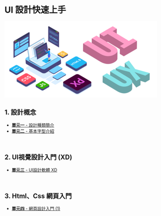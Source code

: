 
# UI 設計快速上手

<img src="Lesson002 - 基本字型介紹/img/img-ui.svg" alt="uiux">


## 1. 設計概念
* [**單元一** - 設計種類簡介](https://github.com/Barry028/Ui-Design/tree/master/Lesson001%20-%20%E8%A8%AD%E8%A8%88%E7%A8%AE%E9%A1%9E%E7%B0%A1%E4%BB%8B)
* [**單元二** - 基本字型介紹](https://github.com/Barry028/Ui-Design/tree/master/Lesson002%20-%20%E5%9F%BA%E6%9C%AC%E5%AD%97%E5%9E%8B%E4%BB%8B%E7%B4%B9)

<br/>

## 2. UI視覺設計入門 (XD) 
* [**單元三** - UI設計軟體 XD](https://github.com/Barry028/Ui-Design/tree/master/Lesson003%20-%20UI%E8%A8%AD%E8%A8%88%E8%BB%9F%E9%AB%94%20XD)

<br/>

## 3. Html、Css 網頁入門
* [**單元四** - 網頁設計入門 (1)](https://github.com/Barry028/Ui-Design/tree/master/Lesson004%20-%20%E7%B6%B2%E9%A0%81%E8%A8%AD%E8%A8%88%E5%85%A5%E9%96%80%20(1))

<br>
